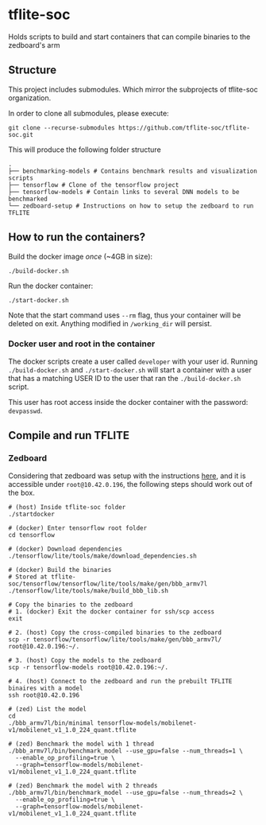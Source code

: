 # tflite-soc
Holds scripts to build and start containers that can compile binaries to the zedboard's arm

## Structure

This project includes submodules. Which mirror the subprojects of tflite-soc organization.

In order to clone all submodules, please execute:

```
git clone --recurse-submodules https://github.com/tflite-soc/tflite-soc.git
```

This will produce the following folder structure

```
.
├── benchmarking-models # Contains benchmark results and visualization scripts
├── tensorflow # Clone of the tensorflow project
├── tensorflow-models # Contain links to several DNN models to be benchmarked
└── zedboard-setup # Instructions on how to setup the zedboard to run TFLITE
```

## How to run the containers?

Build the docker image *once* (~4GB in size):

```
./build-docker.sh
```

Run the docker container:

```
./start-docker.sh
```

Note that the start command uses `--rm` flag, thus your container will be 
deleted on exit. Anything modified in `/working_dir` will persist.

### Docker user and root in the container

The docker scripts create a user called `developer`  with your user id.
Running `./build-docker.sh` and `./start-docker.sh` will start a container
with a user that has a matching USER ID to the user that ran the `./build-docker.sh`
script.

This user has root access inside the docker container with the password:
`devpasswd`.

## Compile and run TFLITE 

### Zedboard

Considering that zedboard was setup with the instructions 
[here](https://github.com/tflite-soc/zedboard-setup/tree/master), and it is
accessible under `root@10.42.0.196`, the following steps should work out 
of the box.

```
# (host) Inside tflite-soc folder
./startdocker

# (docker) Enter tensorflow root folder
cd tensorflow

# (docker) Download dependencies
./tensorflow/lite/tools/make/download_dependencies.sh

# (docker) Build the binaries
# Stored at tflite-soc/tensorflow/tensorflow/lite/tools/make/gen/bbb_armv7l
./tensorflow/lite/tools/make/build_bbb_lib.sh

# Copy the binaries to the zedboard
# 1. (docker) Exit the docker container for ssh/scp access
exit

# 2. (host) Copy the cross-compiled binaries to the zedboard
scp -r tensorflow/tensorflow/lite/tools/make/gen/bbb_armv7l/ root@10.42.0.196:~/.

# 3. (host) Copy the models to the zedboard
scp -r tensorflow-models root@10.42.0.196:~/.

# 4. (host) Connect to the zedboard and run the prebuilt TFLITE binaires with a model
ssh root@10.42.0.196

# (zed) List the model
cd 
./bbb_armv7l/bin/minimal tensorflow-models/mobilenet-v1/mobilenet_v1_1.0_224_quant.tflite

# (zed) Benchmark the model with 1 thread
./bbb_armv7l/bin/benchmark_model --use_gpu=false --num_threads=1 \
  --enable_op_profiling=true \
  --graph=tensorflow-models/mobilenet-v1/mobilenet_v1_1.0_224_quant.tflite

# (zed) Benchmark the model with 2 threads
./bbb_armv7l/bin/benchmark_model --use_gpu=false --num_threads=2 \
  --enable_op_profiling=true \
  --graph=tensorflow-models/mobilenet-v1/mobilenet_v1_1.0_224_quant.tflite
```
